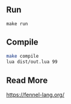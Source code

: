 ## Run
`make run`

## Compile
```sh
make compile
lua dist/out.lua 99
```

## Read More
https://fennel-lang.org/
